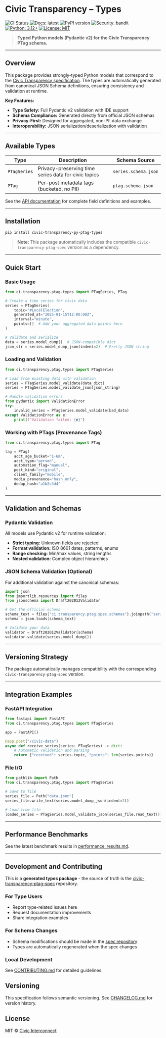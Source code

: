 # Civic Transparency – Types

[![CI Status](https://github.com/civic-interconnect/civic-transparency-py-ptag-types/actions/workflows/ci.yml/badge.svg)](https://github.com/civic-interconnect/civic-transparency-py-ptag-types/actions/workflows/ci.yml)
[![Docs: latest](https://img.shields.io/badge/docs-latest-brightgreen.svg)](https://civic-interconnect.github.io/civic-transparency-py-ptag-types/)
[![PyPI version](https://img.shields.io/pypi/v/civic-transparency-ptag-types.svg)](https://pypi.org/project/civic-transparency-ptag-types/)
[![Security: bandit](https://img.shields.io/badge/security-bandit-yellow.svg)](https://github.com/PyCQA/bandit)
[![Python: 3.12+](https://img.shields.io/badge/python-3.12%2B-blue.svg)](https://www.python.org/downloads/release/python-3120/)
[![License: MIT](https://img.shields.io/badge/License-MIT-yellow.svg)](./LICENSE)

> **Typed Python models (Pydantic v2) for the Civic Transparency PTag schema.**

---

## Overview

This package provides strongly-typed Python models that correspond to the [Civic Transparency specification](https://civic-interconnect.github.io/civic-transparency-ptag-spec/).
The types are automatically generated from canonical JSON Schema definitions, ensuring consistency and validation at runtime.

**Key Features:**

- **Type Safety:** Full Pydantic v2 validation with IDE support
- **Schema Compliance:** Generated directly from official JSON schemas
- **Privacy-First:** Designed for aggregated, non-PII data exchange
- **Interoperability:** JSON serialization/deserialization with validation

---

## Available Types

| Type            | Description                                          | Schema Source                |
| --------------- | ---------------------------------------------------- | ---------------------------- |
| `PTagSeries`        | Privacy-preserving time series data for civic topics | `series.schema.json`         |
| `PTag` | Per-post metadata tags (bucketed, no PII)            | `ptag.schema.json` |

See the [API documentation](https://civic-interconnect.github.io/civic-transparency-py-ptag-types/api/) for complete field definitions and examples.

---

## Installation

```bash
pip install civic-transparency-py-ptag-types
```

> **Note:** This package automatically includes the compatible `civic-transparency-ptag-spec` version as a dependency.

---

## Quick Start

### Basic Usage

```python
from ci.transparency.ptag.types import PTagSeries, PTag

# Create a time series for civic data
series = PTagSeries(
    topic="#LocalElection",
    generated_at="2025-01-15T12:00:00Z",
    interval="minute",
    points=[]  # Add your aggregated data points here
)

# Validate and serialize
data = series.model_dump()  # JSON-compatible dict
json_str = series.model_dump_json(indent=2)  # Pretty JSON string
```

### Loading and Validation

```python
from ci.transparency.ptag.types import PTagSeries

# Load from existing data with validation
series = PTagSeries.model_validate(data_dict)
series = PTagSeries.model_validate_json(json_string)

# Handle validation errors
from pydantic import ValidationError
try:
    invalid_series = PTagSeries.model_validate(bad_data)
except ValidationError as e:
    print(f"Validation failed: {e}")
```

### Working with PTags (Provenance Tags)

```python
from ci.transparency.ptag.types import PTag

tag = PTag(
    acct_age_bucket="1-6m",
    acct_type="person",
    automation_flag="manual",
    post_kind="original",
    client_family="mobile",
    media_provenance="hash_only",
    dedup_hash="a1b2c3d4"
)
```

---

## Validation and Schemas

### Pydantic Validation

All models use Pydantic v2 for runtime validation:

- **Strict typing:** Unknown fields are rejected
- **Format validation:** ISO 8601 dates, patterns, enums
- **Range checking:** Min/max values, string lengths
- **Nested validation:** Complex object hierarchies

### JSON Schema Validation (Optional)

For additional validation against the canonical schemas:

```python
import json
from importlib.resources import files
from jsonschema import Draft202012Validator

# Get the official schema
schema_text = files("ci.transparency.ptag.spec.schemas").joinpath("series.schema.json").read_text()
schema = json.loads(schema_text)

# Validate your data
validator = Draft202012Validator(schema)
validator.validate(series.model_dump())
```

---

## Versioning Strategy

The package automatically manages compatibility with the corresponding `civic-transparency-ptag-spec` version.

---

## Integration Examples

### FastAPI Integration

```python
from fastapi import FastAPI
from ci.transparency.ptag.types import PTagSeries

app = FastAPI()

@app.post("/civic-data")
async def receive_series(series: PTagSeries) -> dict:
    # Automatic validation and parsing
    return {"received": series.topic, "points": len(series.points)}
```

### File I/O

```python
from pathlib import Path
from ci.transparency.ptag.types import PTagSeries

# Save to file
series_file = Path("data.json")
series_file.write_text(series.model_dump_json(indent=2))

# Load from file
loaded_series = PTagSeries.model_validate_json(series_file.read_text())
```

---

## Performance Benchmarks

See the latest benchmark results in
[performance_results.md](./performance_results.md).

---

## Development and Contributing

This is a **generated types package** - the source of truth is the [civic-transparency-ptag-spec](https://github.com/civic-interconnect/civic-transparency-ptag-spec) repository.

### For Type Users

- Report type-related issues here
- Request documentation improvements
- Share integration examples

### For Schema Changes

- Schema modifications should be made in the [spec repository](https://github.com/civic-interconnect/civic-transparency-ptag-spec)
- Types are automatically regenerated when the spec changes

### Local Development

See [CONTRIBUTING.md](./CONTRIBUTING.md) for detailed guidelines.

## Versioning

This specification follows semantic versioning.
See [CHANGELOG.md](./CHANGELOG.md) for version history.

## License

MIT © [Civic Interconnect](https://github.com/civic-interconnect)
